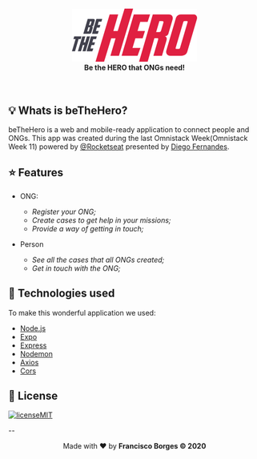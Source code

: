 <h4 align="center">
<img src="https://github.com/Franciscoborges2002/beTheHero/blob/master/frontend/src/assets/logo.svg" width="250px" /><br>
 <b>Be the HERO that ONGs need!</b>
</h4>

<br />

## :bulb: Whats is beTheHero?

beTheHero is a web and mobile-ready application to connect people and ONGs. This app was created during the last Omnistack Week(Omnistack Week 11) powered by [@Rocketseat](https://github.com/Rocketseat) presented by [Diego Fernandes](https://github.com/diego3g).

## :star: Features
* ONG:
    * _Register your ONG;_
    * _Create cases to get help in your missions;_
    * _Provide a way of getting in touch;_

* Person
    * _See all the cases that all ONGs created;_
    * _Get in touch with the ONG;_

## :rocket: Technologies used

To make this wonderful application we used:
- [Node.js](https://nodejs.org/en/)
- [Expo](https://expo.io/)
- [Express](https://expressjs.com)
- [Nodemon](https://www.npmjs.com/package/nodemon)
- [Axios](https://www.npmjs.com/package/axios)
- [Cors](https://www.npmjs.com/package/cors)

## :memo: License

[![licenseMIT](https://img.shields.io/badge/license-MIT-green)](https://choosealicense.com/licenses/mit/)

--

<p align="center">Made with ❤️ by <strong>Francisco Borges © 2020</p> 
